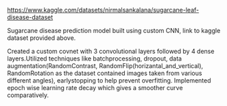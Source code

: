 https://www.kaggle.com/datasets/nirmalsankalana/sugarcane-leaf-disease-dataset

Sugarcane disease prediction model built using custom CNN, link to kaggle dataset provided above.

Created a custom covnet with 3 convolutional layers followed by 4 dense layers.Utilized techniques like batchprocessing, dropout,
data augmentation(RandomContrast, RandomFlip(horizantal_and_vertical), RandomRotation as the dataset contained images taken from various different angles),
earlystopping to help prevent overfitting.
Implemented epoch wise learning rate decay which gives a smoother curve comparatively.
